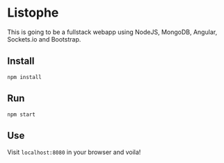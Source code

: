 # Listophe
This is going to be a fullstack webapp using NodeJS, MongoDB, Angular, Sockets.io and Bootstrap.

## Install 

`npm install` 

## Run

`npm start`

## Use
Visit `localhost:8080` in your browser and voila!
